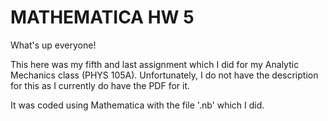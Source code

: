 # MATHEMATICA HW 5

What's up everyone!

This here was my fifth and last assignment which I did for my Analytic Mechanics class (PHYS 105A). Unfortunately, I do not have the description for this as I currently do have the PDF for it.

It was coded using Mathematica with the file '.nb' which I did.
